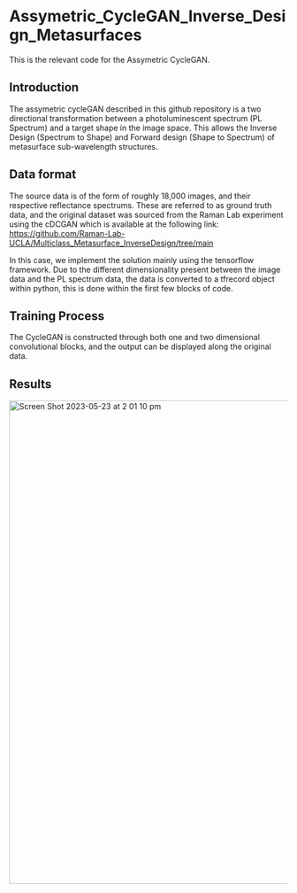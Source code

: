 # Assymetric_CycleGAN_Inverse_Design_Metasurfaces
This is the relevant code for the Assymetric CycleGAN. 


## Introduction

The assymetric cycleGAN described in this github repository is a two directional transformation between a photoluminescent spectrum (PL Spectrum) and a target shape in the image space. This allows the Inverse Design (Spectrum to Shape) and Forward design (Shape to Spectrum) of metasurface sub-wavelength structures.

## Data format

The source data is of the form of roughly 18,000 images, and their respective reflectance spectrums. These are referred to as ground truth data, and the original dataset was sourced from the Raman Lab experiment using the cDCGAN which is available at the following link: https://github.com/Raman-Lab-UCLA/Multiclass_Metasurface_InverseDesign/tree/main

In this case, we implement the solution mainly using the tensorflow framework. Due to the different dimensionality present between the image data and the PL spectrum data, the data is converted to a tfrecord object within python, this is done within the first few blocks of code.

## Training Process

The CycleGAN is constructed through both one and two dimensional convolutional blocks, and the output can be displayed along the original data. 

## Results

<img width="873" alt="Screen Shot 2023-05-23 at 2 01 10 pm" src="https://github.com/Jeygopi/Assymetric_CycleGAN_Inverse_Design_Metasurfaces/assets/69072732/1c13265d-4eb7-4b08-a656-78576931fb87">
